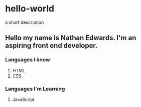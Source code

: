 # hello-world
a short description

## Hello my name is Nathan Edwards. I'm an aspiring front end developer.

### Languages I know
1. HTML
2. CSS

### Languages I'm Learning
1. JavaScript
